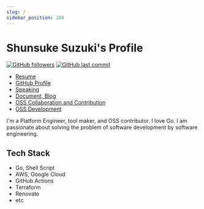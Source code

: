 ```yaml
---
slug: /
sidebar_position: 100
---
```


# Shunsuke Suzuki's Profile

[![GitHub followers](https://img.shields.io/github/followers/suzuki-shunsuke.svg?style=social&label=Follow&maxAge=2592000)](https://github.com/suzuki-shunsuke?tab=followers) [![GitHub last commit](https://img.shields.io/github/last-commit/suzuki-shunsuke/profile.svg)](https://github.com/suzuki-shunsuke/profile)

- [Resume](https://github.com/suzuki-shunsuke/resume)
- [GitHub Profile](https://github.com/suzuki-shunsuke)
- [Speaking](speaking.md)
- [Document, Blog](blog.md)
- [OSS Collaboration and Contribution](oss-contribution.md)
- [OSS Development](oss-development.md)

I'm a Platform Engineer, tool maker, and OSS contributor. I love Go.
I am passionate about solving the problem of software development by software engineering.

## Tech Stack

- Go, Shell Script
- AWS, Google Cloud
- GitHub Actions
- Terraform
- Renovate
- etc
